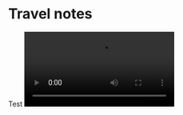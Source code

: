 # Travel notes 

Test 
<video>
    <source src="https://github.com/BriceChivu/bricetravels/blob/master/assets/Don't%20cry.mp4">
</video>